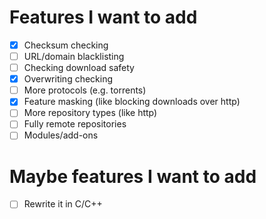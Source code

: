 # Features I want to add
- [x] Checksum checking
- [  ] URL/domain blacklisting
- [  ] Checking download safety
- [x] Overwriting checking
- [  ] More protocols (e.g. torrents)
- [x] Feature masking (like blocking downloads over http)
- [  ] More repository types (like http)
- [  ] Fully remote repositories
- [  ] Modules/add-ons

# Maybe features I want to add
- [  ] Rewrite it in C/C++

